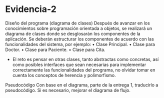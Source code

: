 # Evidencia-2
Diseño del programa (diagrama de clases) 
Después de avanzar en los conocimientos sobre programación orientada a objetos, se realizará un diagrama de clases donde se desglosarán los componentes de la aplicación. Se deberán estructurar los componentes de acuerdo con las funcionalidades del sistema, por ejemplo:
• Clase Principal. 
• Clase para Doctor. 
• Clase para Paciente. 
• Clase para Cita. 
 
- El reto es pensar en otras clases, tanto abstractas como concretas, así como posibles interfaces que sean necesarias para implementar correctamente las funcionalidades del programa, no olvidar tomar en cuenta los conceptos de herencia y polimorfismo. 

Pseudocódigo 
Con base en el diagrama, parte de la entrega 1, traducirlo a pseudocódigo. Si es necesario, mejorar el diagrama de flujo.

